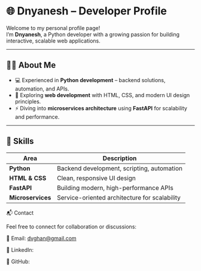 # 🌐 Dnyanesh – Developer Profile

Welcome to my personal profile page!  
I’m **Dnyanesh**, a Python developer with a growing passion for building interactive, scalable web applications.

---

## 👨‍💻 About Me

- 💻 Experienced in **Python development** – backend solutions, automation, and APIs.  
- 🎨 Exploring **web development** with HTML, CSS, and modern UI design principles.  
- ⚡ Diving into **microservices architecture** using **FastAPI** for scalability and performance.  

---

## 🚀 Skills

| Area                 | Description |
|----------------------|-------------|
| **Python**           | Backend development, scripting, automation |
| **HTML & CSS**       | Clean, responsive UI design |
| **FastAPI**          | Building modern, high-performance APIs |
| **Microservices**    | Service-oriented architecture for scalability |


📬 Contact

Feel free to connect for collaboration or discussions:

📧 Email: dvghan@gmail.com

💼 LinkedIn: 

🐙 GitHub: 
